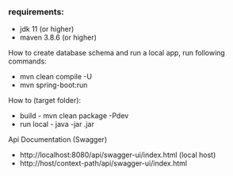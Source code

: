 ### requirements:

+ jdk 11 (or higher)
+ maven 3.8.6 (or higher)

How to create database schema and run a local app, run following commands:

* mvn clean compile -U
* mvn spring-boot:run

How to (target folder):

* build - mvn clean package -Pdev
* run local - java -jar <jarname>.jar

Api Documentation (Swagger)

* http://localhost:8080/api/swagger-ui/index.html (local host)
* http://host/context-path/api/swagger-ui/index.html
